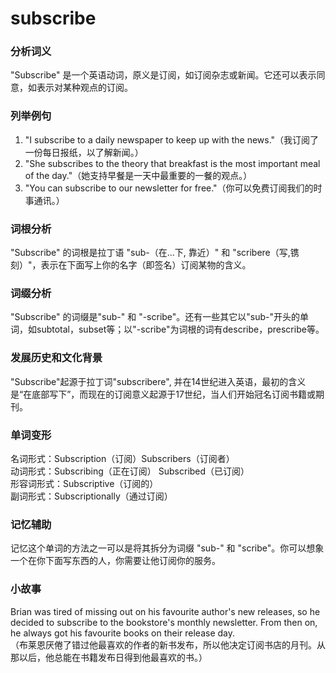 # subscribe

### 分析词义

  

"Subscribe" 是一个英语动词，原义是订阅，如订阅杂志或新闻。它还可以表示同意，如表示对某种观点的订阅。

  

### 列举例句

  

1.  "I subscribe to a daily newspaper to keep up with the news."（我订阅了一份每日报纸，以了解新闻。）
2.  "She subscribes to the theory that breakfast is the most important meal of the day."（她支持早餐是一天中最重要的一餐的观点。）
3.  "You can subscribe to our newsletter for free."（你可以免费订阅我们的时事通讯。）

  

### 词根分析

  

"Subscribe" 的词根是拉丁语 "sub-（在...下, 靠近）" 和 "scribere（写,镌刻）"，表示在下面写上你的名字（即签名）订阅某物的含义。

  

### 词缀分析

  

"Subscribe" 的词缀是"sub-" 和 "-scribe"。还有一些其它以"sub-"开头的单词，如subtotal，subset等；以"-scribe"为词根的词有describe，prescribe等。

  

### 发展历史和文化背景

  

"Subscribe"起源于拉丁词"subscribere", 并在14世纪进入英语，最初的含义是“在底部写下”，而现在的订阅意义起源于17世纪，当人们开始冠名订阅书籍或期刊。

  

### 单词变形

  

名词形式：Subscription（订阅）Subscribers（订阅者）  
动词形式：Subscribing（正在订阅） Subscribed（已订阅）  
形容词形式：Subscriptive（订阅的）  
副词形式：Subscriptionally（通过订阅）

  

### 记忆辅助

  

记忆这个单词的方法之一可以是将其拆分为词缀 "sub-" 和 "scribe"。你可以想象一个在你下面写东西的人，你需要让他订阅你的服务。

  

### 小故事

  

Brian was tired of missing out on his favourite author's new releases, so he decided to subscribe to the bookstore's monthly newsletter. From then on, he always got his favourite books on their release day.  
（布莱恩厌倦了错过他最喜欢的作者的新书发布，所以他决定订阅书店的月刊。从那以后，他总能在书籍发布日得到他最喜欢的书。）

